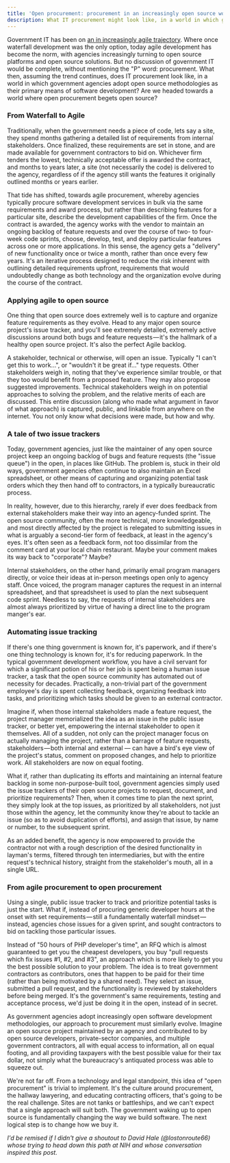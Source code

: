 ```yaml
---
title: 'Open procurement: procurement in an increasingly open source world'
description: What IT procurement might look like, in a world in which government agencies adopt open source methodologies as their primary means of development
---
```


Government IT has been on [an in increasingly agile trajectory](/2011/11/29/towards-a-more-agile-government/). Where once waterfall development was the only option, today agile development has become the norm, with agencies increasingly turning to open source platforms and open source solutions. But no discussion of government IT would be complete, without mentioning the "P" word: procurement. What then, assuming the trend continues, does IT procurement look like, in a world in which government agencies adopt open source methodologies as their primary means of software development? Are we headed towards a world where open procurement begets open source?

### From Waterfall to Agile

Traditionally, when the government needs a piece of code, lets say a site, they spend months gathering a detailed list of requirements from internal stakeholders. Once finalized, these requirements are set in stone, and are made available for government contractors to bid on. Whichever firm tenders the lowest, technically acceptable offer is awarded the contract, and months to years later, a site (not necessarily the code) is delivered to the agency, regardless of if the agency still wants the features it originally outlined months or years earlier.

That tide has shifted, towards agile procurement, whereby agencies typically procure software development services in bulk via the same requirements and award process, but rather than describing features for a particular site, describe the development capabilities of the firm. Once the contract is awarded, the agency works with the vendor to maintain an ongoing backlog of feature requests and over the course of two- to four-week code sprints, choose, develop, test, and deploy particular features across one or more applications. In this sense, the agency gets a "delivery" of new functionality once or twice a month, rather than once every few years. It's an iterative process designed to reduce the risk inherent with outlining detailed requirements upfront, requirements that would undoubtedly change as both technology and the organization evolve during the course of the contract.

### Applying agile to open source

One thing that open source does extremely well is to capture and organize feature requirements as they evolve. Head to any major open source project's issue tracker, and you'll see extremely detailed, extremely active discussions around both bugs and feature requests — it's the hallmark of a healthy open source project. It's also the perfect Agile backlog.

A stakeholder, technical or otherwise, will open an issue. Typically "I can't get this to work…", or "wouldn't it be great if…" type requests. Other stakeholders weigh in, noting that they've experience similar trouble, or that they too would benefit from a proposed feature. They may also propose suggested improvements. Technical stakeholders weigh in on potential approaches to solving the problem, and the relative merits of each are discussed. This entire discussion (along who made what argument in favor of what approach) is captured, public, and linkable from anywhere on the internet. You not only know what decisions were made, but how and why.

### A tale of two issue trackers

Today, government agencies, just like the maintainer of any open source project keep an ongoing backlog of bugs and feature requests (the "issue queue") in the open, in places like GitHub. The problem is, stuck in their old ways, government agencies often continue to also maintain an Excel spreadsheet, or other means of capturing and organizing potential task orders which they then hand off to contractors, in a typically bureaucratic process.

In reality, however, due to this hierarchy, rarely if ever does feedback from external stakeholders make their way into an agency-funded sprint. The open source community, often the more technical, more knowledgeable, and most directly affected by the project is relegated to submitting issues in what is arguably a second-tier form of feedback, at least in the agency's eyes. It's often seen as a feedback form, not too dissimilar from the comment card at your local chain restaurant. Maybe your comment makes its way back to "corporate"? Maybe?

Internal stakeholders, on the other hand, primarily email program managers directly, or voice their ideas at in-person meetings open only to agency staff. Once voiced, the program manager captures the request in an internal spreadsheet, and that spreadsheet is used to plan the next subsequent code sprint. Needless to say, the requests of internal stakeholders are almost always prioritized by virtue of having a direct line to the program manger's ear.

### Automating issue tracking

If there's one thing government is known for, it's paperwork, and if there's one thing technology is known for, it's for reducing paperwork. In the typical government development workflow, you have a civil servant for which a significant potion of his or her job is spent being a human issue tracker, a task that the open source community has automated out of necessity for decades. Practically, a non-trivial part of the government employee's day is spent collecting feedback, organizing feedback into tasks, and prioritizing which tasks should be given to an external contractor.

Imagine if, when those internal stakeholders made a feature request, the project manager memorialized the idea as an issue in the public issue tracker, or better yet, empowering the internal stakeholder to open it themselves. All of a sudden, not only can the project manager focus on actually managing the project, rather than a barrage of feature requests, stakeholders — both internal and external — can have a bird's eye view of the project's status, comment on proposed changes, and help to prioritize work. All stakeholders are now on equal footing.

What if, rather than duplicating its efforts and maintaining an internal feature backlog in some non-purpose-built tool, government agencies simply used the issue trackers of their open source projects to request, document, and prioritize requirements? Then, when it comes time to plan the next sprint, they simply look at the top issues, as prioritized by all stakeholders, not just those within the agency, let the community know they're about to tackle an issue (so as to avoid duplication of efforts), and assign that issue, by name or number, to the subsequent sprint.

As an added benefit, the agency is now empowered to provide the contractor not with a rough description of the desired functionality in layman's terms, filtered through ten intermediaries, but with the entire request's technical history, straight from the stakeholder's mouth, all in a single URL.

### From agile procurement to open procurement

Using a single, public issue tracker to track and prioritize potential tasks is just the start. What if, instead of procuring generic developer hours at the onset with set requirements — still a fundamentally waterfall mindset — instead, agencies chose issues for a given sprint, and sought contractors to bid on tackling those particular issues.

Instead of "50 hours of PHP developer's time", an RFQ which is almost guaranteed to get you the cheapest developers, you buy "pull requests which fix issues #1, #2, and #3", an approach which is more likely to get you the best possible solution to your problem. The idea is to treat government contractors as contributors, ones that happen to be paid for their time (rather than being motivated by a shared need). They select an issue, submitted a pull request, and the functionality is reviewed by stakeholders before being merged. It's the government's same requirements, testing and acceptance process, we'd just be doing it in the open, instead of in secret.

As government agencies adopt increasingly open software development methodologies, our approach to procurement must similarly evolve. Imagine an open source project maintained by an agency and contributed to by open source developers, private-sector companies, and multiple government contractors, all with equal access to information, all on equal footing, and all providing taxpayers with the best possible value for their tax dollar, not simply what the bureaucracy's antiquated process was able to squeeze out.

We're not far off. From a technology and legal standpoint, this idea of "open procurement" is trivial to implement. It's the culture around procurement, the hallway lawyering, and educating contracting officers, that's going to be the real challenge. Sites are not tanks or battleships, and we can't expect that a single approach will suit both. The government waking up to open source is fundamentally changing the way we build software. The next logical step is to change how we buy it.

*I'd be remised if I didn't give a shoutout to David Hale (@lostonroute66) whose trying to head down this path at NIH and whose conversation inspired this post.*
